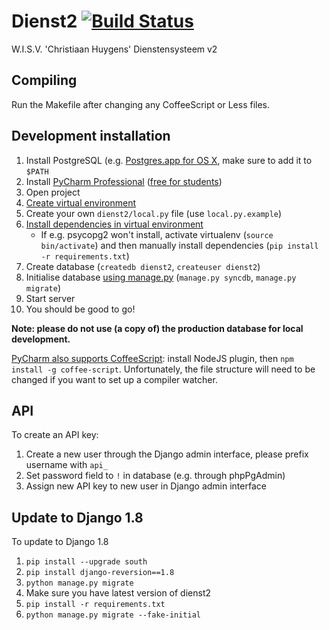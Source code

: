# Dienst2 [![Build Status](https://travis-ci.org/WISVCH/dienst2.svg?branch=master)](https://travis-ci.org/WISVCH/dienst2)
W.I.S.V. 'Christiaan Huygens'
Dienstensysteem v2

## Compiling

Run the Makefile after changing any CoffeeScript or Less files.

## Development installation

1. Install PostgreSQL (e.g. [Postgres.app for OS X](http://postgresapp.com), make sure to add it to `$PATH`
2. Install [PyCharm Professional](https://www.jetbrains.com/pycharm/) ([free for students](https://www.jetbrains.com/student/))
3. Open project
4. [Create virtual environment](https://www.jetbrains.com/pycharm/help/creating-virtual-environment.html)
5. Create your own `dienst2/local.py` file (use `local.py.example`)
6. [Install dependencies in virtual environment](https://www.jetbrains.com/pycharm/help/resolving-unsatisfied-dependencies.html)
   * If e.g. psycopg2 won't install, activate virtualenv (`source bin/activate`) and then manually install dependencies (`pip install -r requirements.txt`)
7. Create database (`createdb dienst2`, `createuser dienst2`)
8. Initialise database [using manage.py](https://www.jetbrains.com/pycharm/help/running-tasks-of-manage-py-utility.html) (`manage.py syncdb`, `manage.py migrate`)
9. Start server
10. You should be good to go!

**Note: please do not use (a copy of) the production database for local development.**

[PyCharm also supports CoffeeScript](https://www.jetbrains.com/pycharm/help/transpiling-coffeescript-to-javascript.html): install NodeJS plugin, then `npm install -g coffee-script`. Unfortunately, the file structure will need to be changed if you want to set up a compiler watcher.

## API

To create an API key:

1. Create a new user through the Django admin interface, please prefix username with `api_`
2. Set password field to `!` in database (e.g. through phpPgAdmin)
3. Assign new API key to new user in Django admin interface


## Update to Django 1.8

To update to Django 1.8

1. `pip install --upgrade south`
2. `pip install django-reversion==1.8`
3. `python manage.py migrate`
4. Make sure you have latest version of dienst2
5. `pip install -r requirements.txt`
6. `python manage.py migrate --fake-initial`

